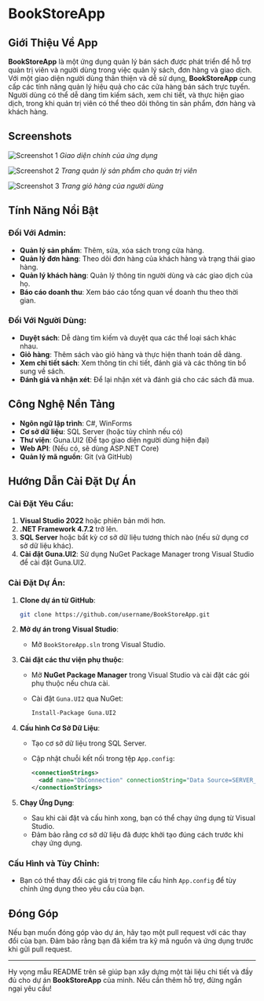 # BookStoreApp

## Giới Thiệu Về App

**BookStoreApp** là một ứng dụng quản lý bán sách được phát triển để hỗ trợ quản trị viên và người dùng trong việc quản lý sách, đơn hàng và giao dịch. Với một giao diện người dùng thân thiện và dễ sử dụng, **BookStoreApp** cung cấp các tính năng quản lý hiệu quả cho các cửa hàng bán sách trực tuyến. Người dùng có thể dễ dàng tìm kiếm sách, xem chi tiết, và thực hiện giao dịch, trong khi quản trị viên có thể theo dõi thông tin sản phẩm, đơn hàng và khách hàng.

## Screenshots

![Screenshot 1](path_to_screenshot_1.png)
*Giao diện chính của ứng dụng*

![Screenshot 2](path_to_screenshot_2.png)
*Trang quản lý sản phẩm cho quản trị viên*

![Screenshot 3](path_to_screenshot_3.png)
*Trang giỏ hàng của người dùng*

## Tính Năng Nổi Bật

### Đối Với Admin:

* **Quản lý sản phẩm**: Thêm, sửa, xóa sách trong cửa hàng.
* **Quản lý đơn hàng**: Theo dõi đơn hàng của khách hàng và trạng thái giao hàng.
* **Quản lý khách hàng**: Quản lý thông tin người dùng và các giao dịch của họ.
* **Báo cáo doanh thu**: Xem báo cáo tổng quan về doanh thu theo thời gian.

### Đối Với Người Dùng:

* **Duyệt sách**: Dễ dàng tìm kiếm và duyệt qua các thể loại sách khác nhau.
* **Giỏ hàng**: Thêm sách vào giỏ hàng và thực hiện thanh toán dễ dàng.
* **Xem chi tiết sách**: Xem thông tin chi tiết, đánh giá và các thông tin bổ sung về sách.
* **Đánh giá và nhận xét**: Để lại nhận xét và đánh giá cho các sách đã mua.

## Công Nghệ Nền Tảng

* **Ngôn ngữ lập trình**: C#, WinForms
* **Cơ sở dữ liệu**: SQL Server (hoặc tùy chỉnh nếu có)
* **Thư viện**: Guna.UI2 (Để tạo giao diện người dùng hiện đại)
* **Web API**: (Nếu có, sẽ dùng ASP.NET Core)
* **Quản lý mã nguồn**: Git (và GitHub)

## Hướng Dẫn Cài Đặt Dự Án

### Cài Đặt Yêu Cầu:

1. **Visual Studio 2022** hoặc phiên bản mới hơn.
2. **.NET Framework 4.7.2** trở lên.
3. **SQL Server** hoặc bất kỳ cơ sở dữ liệu tương thích nào (nếu sử dụng cơ sở dữ liệu khác).
4. **Cài đặt Guna.UI2**: Sử dụng NuGet Package Manager trong Visual Studio để cài đặt Guna.UI2.

### Cài Đặt Dự Án:

1. **Clone dự án từ GitHub**:

   ```bash
   git clone https://github.com/username/BookStoreApp.git
   ```

2. **Mở dự án trong Visual Studio**:

   * Mở `BookStoreApp.sln` trong Visual Studio.

3. **Cài đặt các thư viện phụ thuộc**:

   * Mở **NuGet Package Manager** trong Visual Studio và cài đặt các gói phụ thuộc nếu chưa cài.
   * Cài đặt `Guna.UI2` qua NuGet:

     ```bash
     Install-Package Guna.UI2
     ```

4. **Cấu hình Cơ Sở Dữ Liệu**:

   * Tạo cơ sở dữ liệu trong SQL Server.
   * Cập nhật chuỗi kết nối trong tệp `App.config`:

     ```xml
     <connectionStrings>
       <add name="DbConnection" connectionString="Data Source=SERVER_NAME;Initial Catalog=BookStoreDb;Integrated Security=True" providerName="System.Data.SqlClient" />
     </connectionStrings>
     ```

5. **Chạy Ứng Dụng**:

   * Sau khi cài đặt và cấu hình xong, bạn có thể chạy ứng dụng từ Visual Studio.
   * Đảm bảo rằng cơ sở dữ liệu đã được khởi tạo đúng cách trước khi chạy ứng dụng.

### Cấu Hình và Tùy Chỉnh:

* Bạn có thể thay đổi các giá trị trong file cấu hình `App.config` để tùy chỉnh ứng dụng theo yêu cầu của bạn.

## Đóng Góp

Nếu bạn muốn đóng góp vào dự án, hãy tạo một pull request với các thay đổi của bạn. Đảm bảo rằng bạn đã kiểm tra kỹ mã nguồn và ứng dụng trước khi gửi pull request.

---

Hy vọng mẫu README trên sẽ giúp bạn xây dựng một tài liệu chi tiết và đầy đủ cho dự án **BookStoreApp** của mình. Nếu cần thêm hỗ trợ, đừng ngần ngại yêu cầu!
